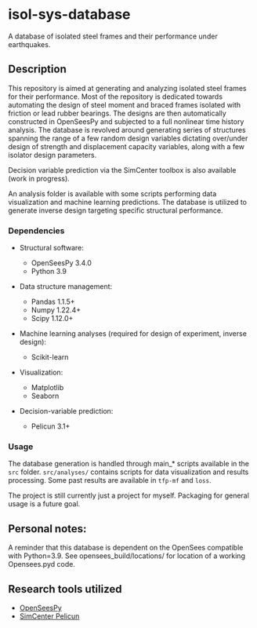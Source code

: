 # isol-sys-database

A database of isolated steel frames and their performance under earthquakes.

## Description

This repository is aimed at generating and analyzing isolated steel frames for their performance.
Most of the repository is dedicated towards automating the design of steel moment and braced frames isolated with friction or lead rubber bearings.
The designs are then automatically constructed in OpenSeesPy and subjected to a full nonlinear time history analysis.
The database is revolved around generating series of structures spanning the range of a few random design variables dictating over/under design of strength and displacement capacity variables, along with a few isolator design parameters.

Decision variable prediction via the SimCenter toolbox is also available (work in progress).

An analysis folder is available with some scripts performing data visualization and machine learning predictions.
The database is utilized to generate inverse design targeting specific structural performance.

### Dependencies
* Structural software:
	* OpenSeesPy 3.4.0
	* Python 3.9

* Data structure management:
	* Pandas 1.1.5+
	* Numpy 1.22.4+
	* Scipy 1.12.0+

* Machine learning analyses (required for design of experiment, inverse design):
	* Scikit-learn

* Visualization:
	* Matplotlib
	* Seaborn

* Decision-variable prediction:
	* Pelicun 3.1+


### Usage
The database generation is handled through main_\* scripts available in the ```src``` folder.
```src/analyses/``` contains scripts for data visualization and results processing.
Some past results are available in ```tfp-mf``` and ```loss```.

The project is still currently just a project for myself. Packaging for general usage is a future goal.

## Personal notes:
A reminder that this database is dependent on the OpenSees compatible with Python=3.9.
See opensees_build/locations/ for location of a working Opensees.pyd code.

## Research tools utilized

* [OpenSeesPy](https://github.com/zhuminjie/OpenSeesPy)
* [SimCenter Pelicun](https://github.com/NHERI-SimCenter/pelicun)